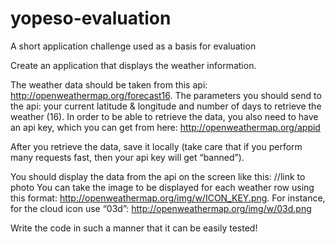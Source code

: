 # yopeso-evaluation
A short application challenge used as a basis for evaluation

Create an application that displays the weather information.

The weather data should be taken from this api: http://openweathermap.org/forecast16. The parameters you should send to the api: your current latitude & longitude and number of days to retrieve the weather (16). In order to be able to retrieve the data, you also need to have an api key, which you can get from here: http://openweathermap.org/appid

After you retrieve the data, save it locally (take care that if you perform many requests fast, then your api key will get “banned”).

You should display the data from the api on the screen like this: //link to photo
You can take the image to be displayed for each weather row using this format: http://openweathermap.org/img/w/ICON_KEY.png. For instance, for the cloud icon use “03d”: http://openweathermap.org/img/w/03d.png

Write the code in such a manner that it can be easily tested!
